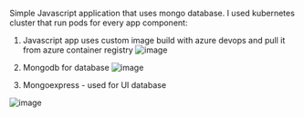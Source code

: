 Simple Javascript application that uses mongo database. I used kubernetes cluster that run pods for every app component:

1. Javascript app uses custom image build with azure devops and pull it from azure container registry
 ![image](https://user-images.githubusercontent.com/44494776/154739204-0928c550-69c1-4500-ae06-fdf048fa6aaa.png)

2. Mongodb for database
![image](https://user-images.githubusercontent.com/44494776/154739301-ef082519-ab98-4167-a1a8-37d9c5470fcc.png)

4. Mongoexpress - used for UI database


![image](https://user-images.githubusercontent.com/44494776/154739414-2bd02622-d0b0-47b0-967d-85f3bb61e667.png)

